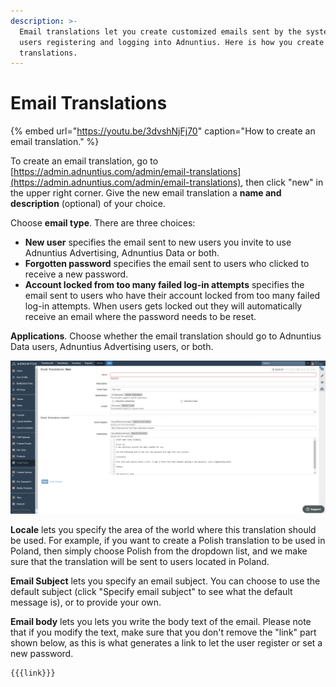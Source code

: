```yaml
---
description: >-
  Email translations let you create customized emails sent by the system to
  users registering and logging into Adnuntius. Here is how you create email
  translations.
---
```


# Email Translations

{% embed url="https://youtu.be/3dvshNjFj70" caption="How to create an email translation." %}

To create an email translation, go to [https://admin.adnuntius.com/admin/email-translations](https://admin.adnuntius.com/admin/email-translations), then click "new" in the upper right corner. Give the new email translation a **name and description** \(optional\) of your choice. 

Choose **email type**. There are three choices: 

* **New user** specifies the email sent to new users you invite to use Adnuntius Advertising, Adnuntius Data or both. 
* **Forgotten password** specifies the email sent to users who clicked to receive a new password. 
* **Account locked from too many failed log-in attempts** specifies the email sent to users who have their account locked from too many failed log-in attempts. When users gets locked out they will automatically receive an email where the password needs to be reset. 

**Applications**. Choose whether the email translation should go to Adnuntius Data users, Adnuntius Advertising users, or both. 

![Creating an email translation.](../../../.gitbook/assets/email-translations.png)

**Locale** lets you specify the area of the world where this translation should be used. For example, if you want to create a Polish translation to be used in Poland, then simply choose Polish from the dropdown list, and we make sure that the translation will be sent to users located in Poland. 

**Email Subject** lets you specify an email subject. You can choose to use the default subject \(click "Specify email subject" to see what the default message is\), or to provide your own. 

**Email body** lets you lets you write the body text of the email. Please note that if you modify the text, make sure that you don't remove the "link" part shown below, as this is what generates a link to let the user register or set a new password.

```text
{{{link}}}
```

